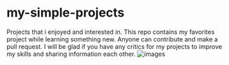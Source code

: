 # my-simple-projects
Projects that i enjoyed and interested in.
This repo contains my favorites project while learning something new. Anyone can contribute and make a pull request. 
I will be glad if you have any critics for my projects to improve my skills and sharing information each other.
![images](https://github.com/abdurrasyidhabib/simpro/blob/master/Frame.svg)
